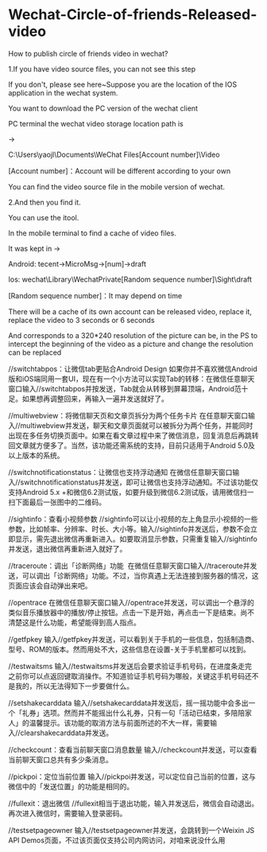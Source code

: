 # Wechat-Circle-of-friends-Released-video
How to publish circle of friends video in wechat?

1.If you have video source files, you can not see this step

If you don't, please see here~Suppose you are the location of the IOS application in the wechat system.

You want to download the PC version of the wechat client

PC terminal the wechat video storage location path is

-> 

C:\Users\yaojl\Documents\WeChat Files\[Account number]\Video

[Account number]：Account will be different according to your own

You can find the video source file in the mobile version of wechat.

2.And then you find it.

You can use the itool.

In the mobile terminal to find a cache of video files.

It was kept in 
-> 

Android:
tecent->MicroMsg->[num]->draft

Ios:
wechat\Library\WechatPrivate\[Random sequence number]\Sight\draft

[Random sequence number]：It may depend on time

There will be a cache of its own account can be released video, replace it, replace the video to 3 seconds or 6 seconds

And corresponds to a 320*240 resolution of the picture can be, in the PS to intercept the beginning of the video as a picture and change the resolution can be replaced


//switchtabpos：让微信tab更贴合Android Design
如果你并不喜欢微信Android版和iOS端同用一套UI，现在有一个小方法可以实现Tab的转移：在微信任意聊天窗口输入//switchtabpos并按发送，Tab就会从转移到屏幕顶端，Android范十足。如果想再调整回来，再输入一遍并发送就好了。

//multiwebview：将微信聊天页和文章页拆分为两个任务卡片
在任意聊天窗口输入//multiwebview并发送，聊天和文章页面就可以被拆分为两个任务，并能同时出现在多任务切换页面中。如果在看文章过程中来了微信消息，回复消息后再跳转回文章就方便多了。当然，该功能还需系统的支持，目前只适用于Android 5.0及以上版本的系统。

//switchnotificationstatus：让微信也支持浮动通知
在微信任意聊天窗口输入//switchnotificationstatus并发送，即可让微信也支持浮动通知。不过该功能仅支持Android 5.x +和微信6.2测试版，如要升级到微信6.2测试版，请用微信扫一扫下面最后一张图中的二维码。


//sightinfo：查看小视频参数
//sightinfo可以让小视频的左上角显示小视频的一些参数，比如帧率、分辨率、时长、大小等。输入//sightinfo并发送后，参数不会立即显示，需先退出微信再重新进入。如要取消显示参数，只需重复输入//sightinfo并发送，退出微信再重新进入就好了。

//traceroute：调出「诊断网络」功能
‍
在微信任意聊天窗口输入//traceroute并发送，可以调出「诊断网络」功能。不过，当你真遇上无法连接到服务器的情况，这页面应该会自动弹出来吧。

//opentrace
在微信任意聊天窗口输入//opentrace并发送，可以调出一个悬浮的类似音乐播放器中的播放/停止按钮。点击一下是开始，再点击一下是结束。尚不清楚这是什么功能，希望能得到高人指点。

//getfpkey
输入//getfpkey并发送，可以看到关于手机的一些信息，包括制造商、型号、ROM的版本。然而用处不大，这些信息在设置-关于手机里都可以找到。

//testwaitsms
输入//testwaitsms并发送后会要求验证手机号码，在进度条走完之前你可以点返回键取消操作。不知道验证手机号码为哪般，关键这手机号码还不是我的，所以无法得知下一步要做什么。

//setshakecarddata
输入//setshakecarddata并发送后，摇一摇功能中会多出一个「礼券」选项。然而并不能摇出什么礼券，只有一句「活动已结束，多陪陪家人」的温馨提示。该功能的取消方法与前面所述的不大一样，需要输入//clearshakecarddata并发送。

//checkcount：查看当前聊天窗口消息数量
输入//checkcount并发送，可以查看当前聊天窗口总共有多少条消息。

//pickpoi：定位当前位置
输入//pickpoi并发送，可以定位自己当前的位置，这与微信中的「发送位置」的功能是相同的。

//fullexit：退出微信
//fullexit相当于退出功能，输入并发送后，微信会自动退出。再次进入微信时，需要输入登录密码。

//testsetpageowner
输入//testsetpageowner并发送，会跳转到一个Weixin JS API Demos页面，不过该页面仅支持公司内网访问，对咱来说没什么用

